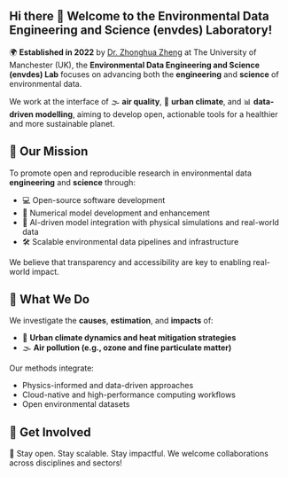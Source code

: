 ## Hi there 👋 Welcome to the Environmental Data Engineering and Science (envdes) Laboratory!

🌍 **Established in 2022** by [Dr. Zhonghua Zheng](https://zhonghuazheng.com/) at The University of Manchester (UK), the **Environmental Data Engineering and Science (envdes) Lab** focuses on advancing both the **engineering** and **science** of environmental data.

We work at the interface of 🌫️ **air quality**, 🌆 **urban climate**, and 📊 **data-driven modelling**, aiming to develop open, actionable tools for a healthier and more sustainable planet.

## 🎯 Our Mission

To promote open and reproducible research in environmental data **engineering** and **science** through:

- 💻 Open-source software development  
- 🧮 Numerical model development and enhancement  
- 🤖 AI-driven model integration with physical simulations and real-world data 
- 🛠️ Scalable environmental data pipelines and infrastructure  

We believe that transparency and accessibility are key to enabling real-world impact.

## 🔬 What We Do

We investigate the **causes**, **estimation**, and **impacts** of:

- 🌆 **Urban climate dynamics and heat mitigation strategies**
- 🌫️ **Air pollution (e.g., ozone and fine particulate matter)**  

Our methods integrate:

- Physics-informed and data-driven approaches  
- Cloud-native and high-performance computing workflows  
- Open environmental datasets  

## 🤝 Get Involved

🌟 Stay open. Stay scalable. Stay impactful. We welcome collaborations across disciplines and sectors!

<!--

**Here are some ideas to get you started:**

🙋‍♀️ A short introduction - what is your organization all about?
🌈 Contribution guidelines - how can the community get involved?
👩‍💻 Useful resources - where can the community find your docs? Is there anything else the community should know?
🍿 Fun facts - what does your team eat for breakfast?
🧙 Remember, you can do mighty things with the power of [Markdown](https://docs.github.com/github/writing-on-github/getting-started-with-writing-and-formatting-on-github/basic-writing-and-formatting-syntax)
-->
